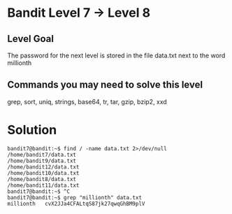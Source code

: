 Bandit Level 7 → Level 8
========================

Level Goal
----------

The password for the next level is stored in the file data.txt next to the word millionth

Commands you may need to solve this level
-----------------------------------------

grep, sort, uniq, strings, base64, tr, tar, gzip, bzip2, xxd


Solution
========

```
bandit7@bandit:~$ find / -name data.txt 2>/dev/null
/home/bandit7/data.txt
/home/bandit9/data.txt
/home/bandit12/data.txt
/home/bandit10/data.txt
/home/bandit8/data.txt
/home/bandit11/data.txt
bandit7@bandit:~$ ^C
bandit7@bandit:~$ grep "millionth" data.txt
millionth	cvX2JJa4CFALtqS87jk27qwqGhBM9plV
```
